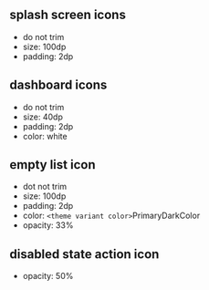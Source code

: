 splash screen icons
-------------------

* do not trim
* size: 100dp
* padding: 2dp

dashboard icons
---------------

* do not trim
* size: 40dp
* padding: 2dp
* color: white

empty list icon
---------------

* dot not trim
* size: 100dp
* padding: 2dp
* color: `<theme variant color>`PrimaryDarkColor
* opacity: 33%

disabled state action icon
--------------------------

* opacity: 50%